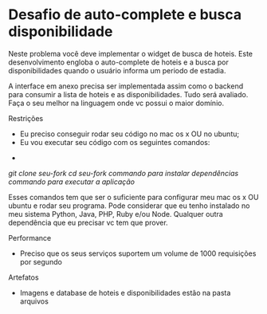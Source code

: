 # Desafio de auto-complete e busca disponibilidade

Neste problema você deve implementar o widget de busca de hoteis. Este desenvolvimento engloba o auto-complete de hoteis e a busca por disponibilidades quando o usuário informa um periodo de estadia. 

A interface em anexo precisa ser implementada assim como o backend para consumir a lista de hoteis e as disponibilidades. Tudo será avaliado. Faça o seu melhor na linguagem onde vc possui o maior domínio.

Restrições
* Eu preciso conseguir rodar seu código no mac os x OU no ubuntu;
* Eu vou executar seu código com os seguintes comandos:
-
*git clone seu-fork*
*cd seu-fork*
*commando para instalar dependências*
*commando para executar a aplicação*

Esses comandos tem que ser o suficiente para configurar meu mac os x OU ubuntu e rodar seu programa. Pode considerar que eu tenho instalado no meu sistema Python, Java, PHP, Ruby e/ou Node. Qualquer outra dependência que eu precisar vc tem que prover.

Performance
* Preciso que os seus serviços suportem um volume de 1000 requisições por segundo

Artefatos
* Imagens e database de hoteis e disponibilidades estão na pasta arquivos
